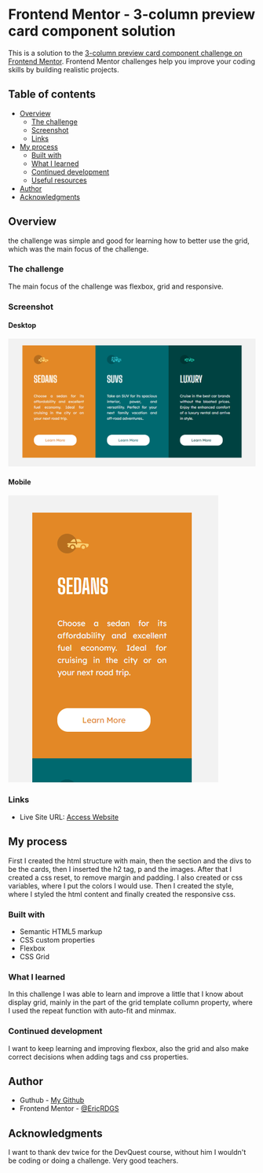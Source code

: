 # Frontend Mentor - 3-column preview card component solution

This is a solution to the [3-column preview card component challenge on Frontend Mentor](https://www.frontendmentor.io/challenges/3column-preview-card-component-pH92eAR2-). Frontend Mentor challenges help you improve your coding skills by building realistic projects. 

## Table of contents

- [Overview](#overview)
  - [The challenge](#the-challenge)
  - [Screenshot](#screenshot)
  - [Links](#links)
- [My process](#my-process)
  - [Built with](#built-with)
  - [What I learned](#what-i-learned)
  - [Continued development](#continued-development)
  - [Useful resources](#useful-resources)
- [Author](#author)
- [Acknowledgments](#acknowledgments)

## Overview

the challenge was simple and good for learning how to better use the grid, which was the main focus of the challenge.

### The challenge

The main focus of the challenge was flexbox, grid and responsive.

### Screenshot

#### Desktop

<img src="src/images/desktop.png" alt="Desktop">

#### Mobile

<img src="src/images/mobile.gif" alt="Mobile">

### Links

- Live Site URL: [Access Website](https://ericrdgs.github.io/Column-Preview-Card/)

## My process

First I created the html structure with main, then the section and the divs to be the cards, then I inserted the h2 tag, p and the images. After that I created a css reset, to remove margin and padding. I also created or css variables, where I put the colors I would use. Then I created the style, where I styled the html content and finally created the responsive css.

### Built with

- Semantic HTML5 markup
- CSS custom properties
- Flexbox
- CSS Grid


### What I learned

In this challenge I was able to learn and improve a little that I know about display grid, mainly in the part of the grid template collumn property, where I used the repeat function with auto-fit and minmax.

### Continued development

I want to keep learning and improving flexbox, also the grid and also make correct decisions when adding tags and css properties.

## Author

- Guthub - [My Github](https://github.com/EricRDGS)
- Frontend Mentor - [@EricRDGS](https://www.frontendmentor.io/profile/EricRDGS)

## Acknowledgments

I want to thank dev twice for the DevQuest course, without him I wouldn't be coding or doing a challenge. Very good teachers.
